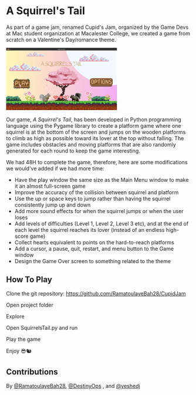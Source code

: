 # A Squirrel's Tail

As part of a game jam, renamed Cupid's Jam, organized by the Game Devs at Mac student organization at Macalester College, we created a game from scratch on a Valentine's Day/romance theme. 

<img src="Squirrel Start Screen.png" width = "60%">


Our game, _A Squirrel's Tail_, has been developed in Python programming language using the Pygame library to create a platform game where one squirrel is at the bottom of the screen and jumps on the wooden platforms to climb as high as possible toward its lover at the top without falling. The game includes obstacles and moving platforms that are also randomly generated for each round to keep the game interesting.

We had 48H to complete the game, therefore, here are some modifications we would've added if we had more time:
- Have the play window the same size as the Main Menu window to make it an almost full-screen game
- Improve the accuracy of the collision between squirrel and platform
- Use the up or space keys to jump rather than having the squirrel consistently jump up and down
- Add more sound effects for when the squirrel jumps or when the user loses
- Add levels of difficulties (Level 1, Level 2, Level 3 etc), and at the end of each level the squirrel reaches its lover (instead of an endless high-score game)
- Collect hearts equivalent to points on the hard-to-reach platforms
- Add a cursor, a pause, quit, restart, and menu button to the Game window
- Design the Game Over screen to something related to the theme

## How To Play

Clone the git repository:
https://github.com/RamatoulayeBah28/CupidJam

Open project folder

Explore

Open SquirrelsTail.py and run

Play the game

Enjoy 😎🐿️

## Contributions

By [@RamatoulayeBah28](https://github.com/RamatoulayeBah28), [@DestinyOps](https://github.com/DestinyOps) , and [@yeshedj](https://github.com/yeshedj)
